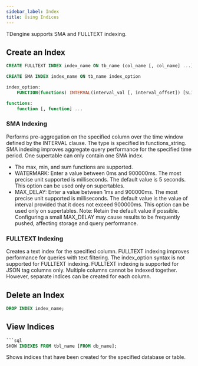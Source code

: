```yaml
---
sidebar_label: Index
title: Using Indices
---
```


TDengine supports SMA and FULLTEXT indexing.

## Create an Index

```sql
CREATE FULLTEXT INDEX index_name ON tb_name (col_name [, col_name] ...)

CREATE SMA INDEX index_name ON tb_name index_option

index_option:
    FUNCTION(functions) INTERVAL(interval_val [, interval_offset]) [SLIDING(sliding_val)] [WATERMARK(watermark_val)] [MAX_DELAY(max_delay_val)]

functions:
    function [, function] ...
```

### SMA Indexing

Performs pre-aggregation on the specified column over the time window defined by the INTERVAL clause. The type is specified in functions_string. SMA indexing improves aggregate query performance for the specified time period. One supertable can only contain one SMA index.

- The max, min, and sum functions are supported.
- WATERMARK: Enter a value between 0ms and 900000ms. The most precise unit supported is milliseconds. The default value is 5 seconds. This option can be used only on supertables.
- MAX_DELAY: Enter a value between 1ms and 900000ms. The most precise unit supported is milliseconds. The default value is the value of interval provided that it does not exceed 900000ms. This option can be used only on supertables. Note: Retain the default value if possible. Configuring a small MAX_DELAY may cause results to be frequently pushed, affecting storage and query performance.

### FULLTEXT Indexing

Creates a text index for the specified column. FULLTEXT indexing improves performance for queries with text filtering. The index_option syntax is not supported for FULLTEXT indexing. FULLTEXT indexing is supported for JSON tag columns only. Multiple columns cannot be indexed together. However, separate indices can be created for each column.

## Delete an Index

```sql
DROP INDEX index_name;
```

## View Indices

````sql
```sql
SHOW INDEXES FROM tbl_name [FROM db_name];
````

Shows indices that have been created for the specified database or table.
